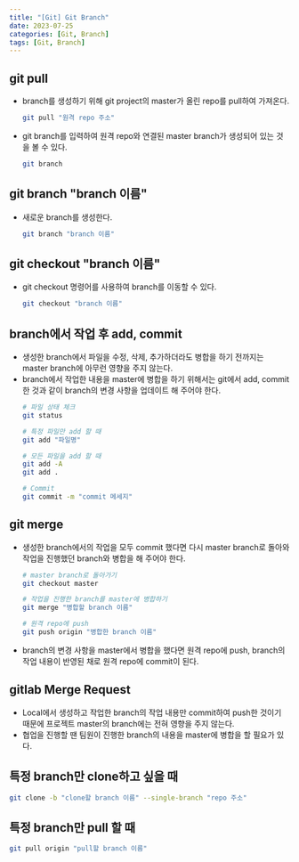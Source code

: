 ```yaml
---
title: "[Git] Git Branch"
date: 2023-07-25
categories: [Git, Branch]
tags: [Git, Branch]
---
```


## **git pull**

- branch를 생성하기 위해 git project의 master가 올린 repo를 pull하여 가져온다.
  ```bash
  git pull "원격 repo 주소"
  ```

- git branch를 입력하여 원격 repo와 연결된 master branch가 생성되어 있는 것을 볼 수 있다.
  ```bash
  git branch
  ```

## **git branch "branch 이름"**

- 새로운 branch를 생성한다.
  ```bash
  git branch "branch 이름"
  ```

## **git checkout "branch 이름"**

- git checkout 명령어를 사용하여 branch를 이동할 수 있다.
  ```bash
  git checkout "branch 이름"
  ```

## **branch에서 작업 후 add, commit**

- 생성한 branch에서 파일을 수정, 삭제, 추가하더라도 병합을 하기 전까지는 master branch에 아무런 영향을 주지 않는다.
- branch에서 작업한 내용을 master에 병합을 하기 위해서는 git에서 add, commit 한 것과 같이 branch의 변경 사항을 업데이트 해 주어야 한다.
  ```bash
  # 파일 상태 체크
  git status

  # 특정 파일만 add 할 때
  git add "파일명"

  # 모든 파일을 add 할 때
  git add -A
  git add .

  # Commit
  git commit -m "commit 메세지"
  ```

## **git merge**

- 생성한 branch에서의 작업을 모두 commit 했다면 다시 master branch로 돌아와 작업을 진행했던 branch와 병합을 해 주어야 한다.
  ```bash
  # master branch로 돌아가기
  git checkout master

  # 작업을 진행한 branch를 master에 병합하기
  git merge "병합할 branch 이름"

  # 원격 repo에 push
  git push origin "병합한 branch 이름"
  ```

- branch의 변경 사항을 master에서 병합을 했다면 원격 repo에 push, branch의 작업 내용이 반영된 채로 원격 repo에 commit이 된다.

## **gitlab Merge Request**

- Local에서 생성하고 작업한 branch의 작업 내용만 commit하여 push한 것이기 때문에 프로젝트 master의 branch에는 전혀 영향을 주지 않는다.
- 협업을 진행할 땐 팀원이 진행한 branch의 내용을 master에 병합을 할 필요가 있다.

## **특정 branch만 clone하고 싶을 때**
```bash
git clone -b "clone할 branch 이름" --single-branch "repo 주소"
```

## **특정 branch만 pull 할 때**
```bash
git pull origin "pull할 branch 이름"
```